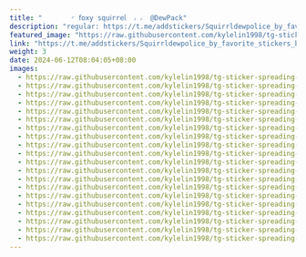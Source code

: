 ```yaml
---
title: "‌       ◜ 𝖿𝗈𝗑𝗒 sq𝗎𝗂rr𝖾𝗅  ៸ ៸  @DewPack"
description: "regular: https://t.me/addstickers/Squirrldewpolice_by_favorite_stickers_bot"
featured_image: "https://raw.githubusercontent.com/kylelin1998/tg-sticker-spreading-worldwide-images/main/img/e22e37e8-3fcf-48da-8220-7d9be17936e7.jpg"
link: "https://t.me/addstickers/Squirrldewpolice_by_favorite_stickers_bot"
weight: 3
date: 2024-06-12T08:04:05+08:00
images:
  - https://raw.githubusercontent.com/kylelin1998/tg-sticker-spreading-worldwide-images/main/img/e22e37e8-3fcf-48da-8220-7d9be17936e7.jpg
  - https://raw.githubusercontent.com/kylelin1998/tg-sticker-spreading-worldwide-images/main/img/829e070a-a6ca-437a-9bd3-af6fee270da0.jpg
  - https://raw.githubusercontent.com/kylelin1998/tg-sticker-spreading-worldwide-images/main/img/54d4a51b-850b-4a48-8be6-6df99e333e5e.jpg
  - https://raw.githubusercontent.com/kylelin1998/tg-sticker-spreading-worldwide-images/main/img/cd89ca23-0987-4d75-9bfa-9eae22cf3bfe.jpg
  - https://raw.githubusercontent.com/kylelin1998/tg-sticker-spreading-worldwide-images/main/img/6841103d-571f-4924-8329-c7f14b59bf59.jpg
  - https://raw.githubusercontent.com/kylelin1998/tg-sticker-spreading-worldwide-images/main/img/14781763-1679-493e-aca6-087f46d01116.jpg
  - https://raw.githubusercontent.com/kylelin1998/tg-sticker-spreading-worldwide-images/main/img/28d4fba2-85fd-466e-8f19-820f839b14fa.jpg
  - https://raw.githubusercontent.com/kylelin1998/tg-sticker-spreading-worldwide-images/main/img/12e74818-0f70-428a-85a3-201db00759ff.jpg
  - https://raw.githubusercontent.com/kylelin1998/tg-sticker-spreading-worldwide-images/main/img/36a4d2e9-9be8-40ad-9448-7152e24f55a3.jpg
  - https://raw.githubusercontent.com/kylelin1998/tg-sticker-spreading-worldwide-images/main/img/b9999b55-f56c-4f83-8602-e6566624801c.jpg
  - https://raw.githubusercontent.com/kylelin1998/tg-sticker-spreading-worldwide-images/main/img/9e16d330-2903-4f98-abc5-3ce31f0287e9.jpg
  - https://raw.githubusercontent.com/kylelin1998/tg-sticker-spreading-worldwide-images/main/img/ccb9168b-e9af-4ef8-861a-5c31a18af0f4.jpg
  - https://raw.githubusercontent.com/kylelin1998/tg-sticker-spreading-worldwide-images/main/img/264dab22-09c1-4fab-b0c6-acd223f8c431.jpg
  - https://raw.githubusercontent.com/kylelin1998/tg-sticker-spreading-worldwide-images/main/img/038287eb-4c4c-4a5d-8ed0-8d4bd02c3232.jpg
  - https://raw.githubusercontent.com/kylelin1998/tg-sticker-spreading-worldwide-images/main/img/4c46d1ef-2992-442c-a0de-21f929dc9bc7.jpg
  - https://raw.githubusercontent.com/kylelin1998/tg-sticker-spreading-worldwide-images/main/img/6c15a009-a609-4511-8584-30e6ff762210.jpg
  - https://raw.githubusercontent.com/kylelin1998/tg-sticker-spreading-worldwide-images/main/img/575eb802-2e11-47e8-ab05-16cf46357ba2.jpg
  - https://raw.githubusercontent.com/kylelin1998/tg-sticker-spreading-worldwide-images/main/img/9eba3ef9-a085-47f0-8a99-559d847a6f05.jpg
  - https://raw.githubusercontent.com/kylelin1998/tg-sticker-spreading-worldwide-images/main/img/fc742174-c552-4a36-85e5-941dec49822d.jpg
  - https://raw.githubusercontent.com/kylelin1998/tg-sticker-spreading-worldwide-images/main/img/decb06df-8caa-4a3e-87ee-da203ff8d0f2.jpg
---
```

